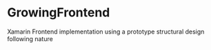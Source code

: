 # GrowingFrontend
Xamarin Frontend implementation using a prototype structural design following nature
